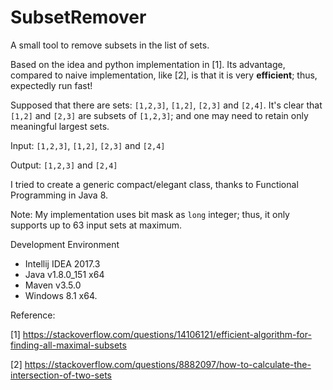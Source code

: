 # SubsetRemover
A small tool to remove subsets in the list of sets.

Based on the idea and python implementation in [1]. Its advantage, compared to naive implementation, like [2], is that it is very **efficient**; thus, expectedly run fast!

Supposed that there are sets: `[1,2,3]`, `[1,2]`, `[2,3]` and `[2,4]`. It's clear that `[1,2]` and `[2,3]` are subsets of `[1,2,3]`; and one may need to retain only meaningful largest sets.

Input: `[1,2,3]`, `[1,2]`, `[2,3]` and `[2,4]`

Output: `[1,2,3]` and `[2,4]`

I tried to create a generic compact/elegant class, thanks to Functional Programming in Java 8.

Note: My implementation uses bit mask as `long` integer; thus, it only supports up to 63 input sets at maximum.

Development Environment

+ Intellij IDEA 2017.3
+ Java v1.8.0_151 x64
+ Maven v3.5.0
+ Windows 8.1 x64.

Reference:

[1] https://stackoverflow.com/questions/14106121/efficient-algorithm-for-finding-all-maximal-subsets

[2] https://stackoverflow.com/questions/8882097/how-to-calculate-the-intersection-of-two-sets
